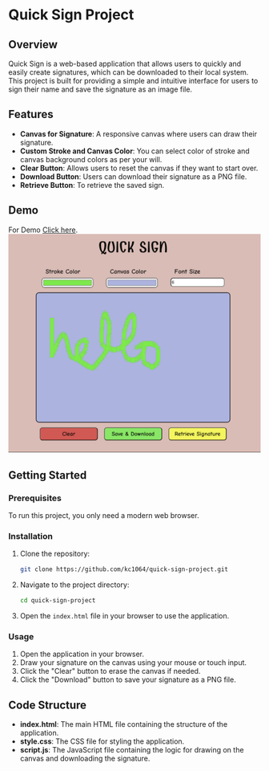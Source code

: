 # Quick Sign Project

## Overview
Quick Sign is a web-based application that allows users to quickly and easily create signatures, which can be downloaded to their local system. This project is built for providing a simple and intuitive interface for users to sign their name and save the signature as an image file.

## Features
- **Canvas for Signature**: A responsive canvas where users can draw their signature.
- **Custom Stroke and Canvas Color**: You can select color of stroke and canvas background colors as per your will.
- **Clear Button**: Allows users to reset the canvas if they want to start over.
- **Download Button**: Users can download their signature as a PNG file.
- **Retrieve Button**: To retrieve the saved sign.

## Demo
For Demo [Click here](https://kc1064.github.io/Quick-Sign/).
![Screenshot](./12.png)

## Getting Started

### Prerequisites
To run this project, you only need a modern web browser.

### Installation
1. Clone the repository:
   ```sh
   git clone https://github.com/kc1064/quick-sign-project.git
   ```

2. Navigate to the project directory:
   ```sh
   cd quick-sign-project
   ```

3. Open the `index.html` file in your browser to use the application.

### Usage
1. Open the application in your browser.
2. Draw your signature on the canvas using your mouse or touch input.
3. Click the "Clear" button to erase the canvas if needed.
4. Click the "Download" button to save your signature as a PNG file.

## Code Structure
- **index.html**: The main HTML file containing the structure of the application.
- **style.css**: The CSS file for styling the application.
- **script.js**: The JavaScript file containing the logic for drawing on the canvas and downloading the signature.

